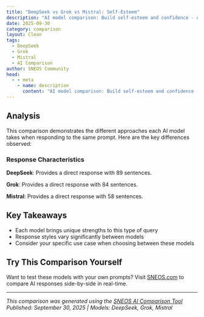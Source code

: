 ```yaml
---
title: "DeepSeek vs Grok vs Mistral: Self-Esteem"
description: "AI model comparison: Build self-esteem and confidence - overcome negative self-talk..."
date: 2025-09-30
category: comparison
layout: Clean
tags:
  - DeepSeek
  - Grok
  - Mistral
  - AI Comparison
author: SNEOS Community
head:
  - - meta
    - name: description
      content: "AI model comparison: Build self-esteem and confidence - overcome negative self-talk..."
---
```


<ChatComparison
  title="DeepSeek vs Grok vs Mistral: Self-Esteem"
  prompt="Build self-esteem and confidence - overcome negative self-talk"
  :responses='{
    "DeepSeek": "Of course. Building self-esteem and confidence while overcoming negative self-talk is a journey of replacing an old, critical habit with a new, compassionate one. It\u0027s a skill you can learn and strengthen over time.\n\nHere is a comprehensive guide with practical steps you can start using today.\n\n---\n\n### **Part 1: Understand the Enemy - Negative Self-Talk**\n\nFirst, recognize that negative self-talk isn\u0027t a reflection of reality; it\u0027s a distorted filter your mind uses, often based on past experiences, criticism, or societal pressures.\n\n**Common Forms of Negative Self-Talk:**\n\n*   **The Inner Critic:** \u0022You\u0027re not good enough.\u0022 \u0022You always mess things up.\u0022\n*   **Catastrophizing:** \u0022If I fail this test, I\u0027ll never get a good job, and my life will be ruined.\u0022\n*   **Black-and-White Thinking:** \u0022If it\u0027s not perfect, it\u0027s a total failure.\u0022\n*   **Mind Reading:** \u0022Everyone thinks I\u0027m so awkward.\u0022\n*   **Should Statements:** \u0022I *should* be further along in my career by now.\u0022\n\n---\n\n### **Part 2: The Practical Toolkit - Strategies to Build Confidence**\n\nThink of this as a workout for your mind. Consistency is key.\n\n#### **Step 1: Catch \u0026 Challenge the Thought (Cognitive Restructuring)**\n\nYou can\u0027t stop a thought from appearing, but you can stop believing it.\n\n1.  **Catch It:** The moment you notice a negative thought, say to yourself, **\u0022Stop. I\u0027m having the thought that...\u0022** This creates distance between you and the thought. (e.g., \u0022I\u0027m having the thought that I\u0027m going to embarrass myself.\u0022)\n2.  **Write It Down:** Get it out of your head and onto paper. This makes it less powerful and more objective.\n3.  **Challenge It (The Courtroom Method):** Interrogate your negative thought like a lawyer.\n    *   **What is the evidence *for* this thought?** Is it actually true?\n    *   **What is the evidence *against* this thought?** (e.g., \u0022I\u0027ve given presentations before that went fine.\u0022)\n    *   **What would I tell a friend** who had this same thought? (We are often much kinder to others than to ourselves.)\n    *   **Is this thought helpful?** Does it motivate me or just make me feel worse?\n\n#### **Step 2: Reframe with Compassion \u0026 Realism**\n\nReplace the harsh thought with a more balanced, compassionate, and realistic one.\n\n*   **Negative:** \u0022I\u0027m a total failure because I made a mistake.\u0022\n*   **Reframed:** \u0022I made a mistake, which means I\u0027m human. I can learn from this and do better next time.\u0022\n\n*   **Negative:** \u0022I\u0027m so stupid for not understanding this.\u0022\n*   **Reframed:** \u0022This is challenging for me right now, but I can figure it out with time and effort.\u0022\n\n#### **Step 3: Practice Self-Compassion (The Game Changer)**\n\nTreat yourself with the same kindness you\u0027d offer a good friend.\n\n*   **Use Your Name:** Talk to yourself in the third person. Studies show this reduces anxiety. Instead of \u0022I can do this,\u0022 try, \u0022[Your Name], you can do this. You\u0027ve got this.\u0022\n*   **Practice Self-Kindness:** Place a hand on your heart and say, \u0022This is a moment of suffering. It\u0027s okay. I am doing my best, and that is enough.\u0022\n\n#### **Step 4: Build Evidence Through Action (The Confidence Cycle)**\n\nConfidence isn\u0027t a prerequisite for action; it\u0027s the *result* of it.\n\n1.  **Set Small, Achievable Goals:** Don\u0027t aim to \u0022be confident.\u0022 Aim to \u0022speak up once in the meeting\u0022 or \u0022go to the gym for 20 minutes.\u0022\n2.  **Act \u0022As If\u0022:** Even if you don\u0027t feel confident, how would a confident version of you stand, speak, or act? Do that. Your feelings will often follow your actions.\n3.  **Celebrate Every Win:** Did you challenge a negative thought? Did you complete a small goal? Acknowledge it! This builds a track record of success in your brain.\n\n#### **Step 5: Curate Your Environment**\n\nYour mind absorbs what it\u0027s exposed to.\n\n*   **Limit Social Media:** Unfollow accounts that make you feel inadequate.\n*   **Surround Yourself with Support:** Spend more time with people who uplift and believe in you.\n*   **Consume Positive Input:** Listen to podcasts, read books, or watch videos about resilience, growth mindset, and personal development.\n\n---\n\n### **Part 3: Daily Habits for Long-Term Self-Esteem**\n\nIncorporate these into your routine to build a strong foundation.\n\n*   **The \u0022I Am\u0022 List:** Write down 10 positive \u0022I am\u0022 statements that have nothing to do with achievement (e.g., \u0022I am kind,\u0022 \u0022I am curious,\u0022 \u0022I am a good listener\u0022). Read them daily.\n*   **Gratitude Journal:** Each day, write down 3 things you are grateful for, and 1 thing you appreciate about *yourself*. This shifts your focus from what\u0027s lacking to what\u0027s abundant.\n*   **Skill Development:** Confidence comes from competence. Learn a new skill, improve a current one, or master a small task. The progress itself is a huge boost.\n*   **Physical Health:** Exercise, sleep, and nutrition profoundly impact your mental state. Moving your body releases endorphins and proves you are capable of taking care of yourself.\n\n### **A Final Word of Encouragement**\n\nThis is not about becoming perfect or never having a negative thought again. It\u0027s about changing your relationship with those thoughts. It\u0027s about turning down the volume of your inner critic and turning up the volume of your inner coach.\n\n**Be patient with yourself.** You are undoing years of a mental habit. Some days will be easier than others. The simple act of trying, of being aware, and of showing yourself compassion is already a massive victory. You are building a new foundation, brick by brick, and you are absolutely capable of doing it.",
    "Grok": "Building self-esteem and confidence is a transformative journey that involves recognizing your worth, challenging negative self-talk, and fostering a positive mindset. Negative self-talk can be a significant barrier to self-esteem, but with consistent effort and practical strategies, you can overcome it. Below are actionable steps to help you build self-esteem, boost confidence, and silence that inner critic.\n\n### 1. **Understand Negative Self-Talk**\nNegative self-talk refers to the critical, harsh, or discouraging thoughts you have about yourself. It often stems from past experiences, societal pressures, or unrealistic expectations. Examples include thoughts like \u201CI\u2019m not good enough,\u201D \u201CI always fail,\u201D or \u201CI don\u2019t deserve success.\u201D Recognizing these patterns is the first step to overcoming them.\n\n- **Action Step**: Keep a journal for a few days and write down negative thoughts as they arise. Note the situation, the thought, and how it made you feel. This helps you identify triggers and recurring themes.\n\n---\n\n### 2. **Challenge Negative Thoughts with Evidence**\nNegative self-talk is often based on distortions rather than facts. Challenge these thoughts by asking yourself if they are true and looking for evidence to the contrary.\n\n- **Action Step**: Use the \u201C3 C\u2019s\u201D method\u2014Catch, Check, Change:\n  - **Catch** the negative thought (e.g., \u201CI\u2019m terrible at this\u201D).\n  - **Check** if it\u2019s true by asking questions like: \u201CIs this always true? Have I succeeded at this before? What would I tell a friend who said this?\u201D\n  - **Change** the thought into a more balanced or positive one (e.g., \u201CI\u2019m still learning, and I\u2019ve improved from where I started\u201D).\n\n---\n\n### 3. **Practice Self-Compassion**\nTreat yourself with the same kindness and understanding you would offer a close friend. Self-compassion helps reduce the impact of negative self-talk by fostering acceptance and resilience.\n\n- **Action Step**: When you notice self-criticism, pause and speak to yourself gently. For example, if you make a mistake, instead of saying, \u201CI\u2019m such an idiot,\u201D try, \u201CIt\u2019s okay to mess up; I\u2019m human, and I can learn from this.\u201D You can also write yourself a compassionate letter, acknowledging your struggles and offering encouragement.\n\n---\n\n### 4. **Focus on Your Strengths and Achievements**\nLow self-esteem often comes from focusing on perceived flaws or failures. Shifting your attention to your strengths and accomplishments can counterbalance negativity and build confidence.\n\n- **Action Step**: Make a list of your strengths, skills, and achievements, no matter how small they seem. Refer to this list when self-doubt creeps in. You can also ask trusted friends or family to share what they admire about you to gain an outside perspective.\n\n---\n\n### 5. **Set Realistic Goals and Celebrate Progress**\nSetting and achieving small, realistic goals boosts confidence by proving to yourself that you\u2019re capable. Celebrating progress reinforces a positive self-image.\n\n- **Action Step**: Break down larger goals into smaller, manageable steps. For example, if you want to improve public speaking, start by practicing in front of a mirror, then with a friend, before addressing a larger group. Acknowledge every step forward with positive reinforcement, like treating yourself or simply saying, \u201CI did well today.\u201D\n\n---\n\n### 6. **Surround Yourself with Supportive People**\nThe people you spend time with can significantly impact your self-esteem. Surround yourself with those who uplift and encourage you, rather than criticize or belittle you.\n\n- **Action Step**: Identify relationships that drain your confidence and set boundaries if needed. Seek out friends, mentors, or communities that inspire and support you. Share your goals and vulnerabilities with trusted individuals who can offer constructive feedback.\n\n---\n\n### 7. **Adopt Positive Affirmations**\nPositive affirmations are short, encouraging statements that help rewire your mindset over time. While they may feel unnatural at first, with repetition, they can counteract negative self-talk.\n\n- **Action Step**: Write down 3-5 affirmations that resonate with you, such as \u201CI am worthy of love and respect,\u201D \u201CI am capable of achieving my goals,\u201D or \u201CI am enough.\u201D Repeat them daily, ideally in front of a mirror, and try to internalize their meaning. Pair affirmations with specific actions to make them more believable (e.g., after completing a task, affirm, \u201CI am competent and hardworking\u201D).\n\n---\n\n### 8. **Take Care of Your Physical and Mental Health**\nSelf-esteem and confidence are closely tied to how you feel physically and emotionally. Taking care of your body and mind creates a strong foundation for a positive self-image.\n\n- **Action Step**: Incorporate habits like regular exercise, a balanced diet, and adequate sleep into your routine. Exercise, in particular, releases endorphins that improve mood and confidence. Additionally, practice mindfulness or meditation to manage stress and stay present, reducing the tendency to dwell on negative thoughts.\n\n---\n\n### 9. **Embrace Failure as a Learning Opportunity**\nFear of failure often fuels negative self-talk and erodes confidence. Reframing failure as a natural part of growth helps you take risks and build resilience.\n\n- **Action Step**: Reflect on past \u201Cfailures\u201D and identify what you learned from them. For example, if a project didn\u2019t go as planned, ask yourself, \u201CWhat skills did I gain? How can I use this experience to improve?\u201D Remind yourself that everyone fails at times, and it doesn\u2019t define your worth.\n\n---\n\n### 10. **Seek Professional Support if Needed**\nIf negative self-talk and low self-esteem feel overwhelming or persistent, consider seeking help from a therapist or counselor. Cognitive Behavioral Therapy (CBT) is particularly effective for addressing negative thought patterns and building confidence.\n\n- **Action Step**: Research licensed therapists in your area or explore online platforms like BetterHelp or Talkspace. A professional can provide personalized strategies and support to help you navigate deeper issues affecting your self-esteem.\n\n---\n\n### Bonus Tips for Long-Term Growth\n- **Practice Gratitude**: Regularly write down or reflect on things you\u2019re grateful for in your life. Gratitude shifts focus away from what\u2019s \u201Cwrong\u201D and fosters positivity.\n- **Step Out of Your Comfort Zone**: Confidence grows when you try new things, even if they feel scary at first. Start with small challenges and build up over time.\n- **Limit Social Media Comparison**: Unfollow accounts or take breaks from platforms that trigger feelings of inadequacy. Remember that social media often shows curated, unrealistic versions of life.\n\n---\n\n### Final Thoughts\nBuilding self-esteem and overcoming negative self-talk is a gradual process that requires patience and persistence. Be kind to yourself as you work through setbacks, and celebrate every small victory. Over time, you\u2019ll notice a shift in how you view yourself, leading to greater confidence and a more fulfilling life. Remember, you are inherently worthy\u2014start believing it one step at a time.\n\nIf you\u2019d like specific exercises, worksheets, or further guidance on any of these steps, let me know! \uD83D\uDE0A",
    "Mistral": "Building self-esteem and confidence, as well as overcoming negative self-talk, involves a combination of self-awareness, positive reinforcement, and practical strategies. Here are some steps you can take:\n\n### Building Self-Esteem and Confidence\n\n1. **Set Realistic Goals**:\n   - Break down larger goals into smaller, manageable tasks.\n   - Celebrate small victories to build a sense of accomplishment.\n\n2. **Practice Self-Compassion**:\n   - Be kind to yourself and avoid harsh self-criticism.\n   - Treat yourself with the same understanding and patience you would offer to a friend.\n\n3. **Focus on Strengths**:\n   - Identify and acknowledge your strengths and accomplishments.\n   - Keep a journal of your achievements and positive qualities.\n\n4. **Engage in Positive Activities**:\n   - Participate in activities you enjoy and are good at.\n   - Surround yourself with positive, supportive people.\n\n5. **Seek Feedback**:\n   - Ask for constructive feedback from trusted friends, family, or mentors.\n   - Use feedback to improve rather than to criticize yourself.\n\n6. **Practice Mindfulness**:\n   - Engage in mindfulness practices like meditation or yoga to stay present and reduce stress.\n   - Focus on the present moment rather than dwelling on past failures or future worries.\n\n7. **Take Care of Yourself**:\n   - Ensure you are getting enough sleep, eating well, and exercising regularly.\n   - Physical well-being can significantly impact your mental state.\n\n### Overcoming Negative Self-Talk\n\n1. **Identify Negative Thoughts**:\n   - Pay attention to your inner dialogue and identify negative patterns.\n   - Write down negative thoughts when they occur to become more aware of them.\n\n2. **Challenge Negative Thoughts**:\n   - Question the validity of negative thoughts. Ask yourself if they are based on facts or assumptions.\n   - Replace negative thoughts with more balanced and realistic ones.\n\n3. **Reframe Negative Thoughts**:\n   - Turn negative statements into positive affirmations. For example, instead of \u0022I always fail,\u0022 say \u0022I am learning and improving.\u0022\n   - Use positive affirmations daily to reinforce a more positive mindset.\n\n4. **Practice Gratitude**:\n   - Keep a gratitude journal where you write down things you are thankful for each day.\n   - Focusing on gratitude can shift your mindset from negative to positive.\n\n5. **Use Positive Self-Talk**:\n   - Speak to yourself in a positive and encouraging manner.\n   - Use phrases like \u0022I can do this,\u0022 \u0022I am capable,\u0022 and \u0022I am worthy.\u0022\n\n6. **Seek Professional Help**:\n   - If negative self-talk is overwhelming, consider seeking help from a therapist or counselor.\n   - Cognitive Behavioral Therapy (CBT) can be particularly effective in changing negative thought patterns.\n\n7. **Practice Forgiveness**:\n   - Forgive yourself for past mistakes and focus on moving forward.\n   - Understand that everyone makes mistakes and learns from them.\n\n### Practical Exercises\n\n1. **Mirror Work**:\n   - Stand in front of a mirror and say positive affirmations to yourself.\n   - Look into your eyes and speak kindly and encouragingly.\n\n2. **Visualization**:\n   - Visualize yourself succeeding in various situations.\n   - Imagine how you would feel and act with confidence and self-esteem.\n\n3. **Role-Playing**:\n   - Practice handling challenging situations with a friend or in front of a mirror.\n   - Role-play different scenarios to build confidence in your abilities.\n\n4. **Journaling**:\n   - Write down your thoughts and feelings regularly.\n   - Use journaling to explore and challenge negative self-talk.\n\nBy consistently practicing these strategies, you can gradually build your self-esteem and confidence while reducing negative self-talk."
  }'
  published-date="22:46"
/>

## Analysis

This comparison demonstrates the different approaches each AI model takes when responding to the same prompt. Here are the key differences observed:

### Response Characteristics

**DeepSeek**: Provides a direct response with 89 sentences. 

**Grok**: Provides a direct response with 84 sentences. 

**Mistral**: Provides a direct response with 58 sentences. 

## Key Takeaways

- Each model brings unique strengths to this type of query
- Response styles vary significantly between models
- Consider your specific use case when choosing between these models

## Try This Comparison Yourself

Want to test these models with your own prompts? Visit [SNEOS.com](https://sneos.com) to compare AI responses side-by-side in real-time.

---

*This comparison was generated using the [SNEOS AI Comparison Tool](https://sneos.com)*
*Published: September 30, 2025 | Models: DeepSeek, Grok, Mistral*

